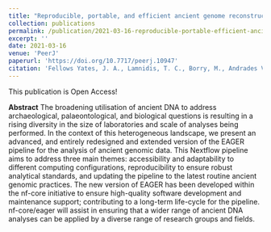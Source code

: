 ```yaml
---
title: "Reproducible, portable, and efficient ancient genome reconstruction with nf-core/eager"
collection: publications
permalink: /publication/2021-03-16-reproducible-portable-efficient-ancient-genome-reconstruction
excerpt: ''
date: 2021-03-16
venue: 'PeerJ'
paperurl: 'https://doi.org/10.7717/peerj.10947'
citation: 'Fellows Yates, J. A., Lamnidis, T. C., Borry, M., Andrades Valtueña, A., Fagernäs, Z., Clayton, S., Garcia, M. U., Neukamm, J., & Peltzer, A. (2021). &quot;Reproducible, portable, and efficient ancient genome reconstruction with nf-core/eager&quot;. In PeerJ 9,e10947. https://doi.org/10.7717/peerj.10947'
---
```


This publication is Open Access!

**Abstract**
The broadening utilisation of ancient DNA to address archaeological, palaeontological, and biological questions is resulting in a rising diversity in the size of laboratories and scale of analyses being performed. In the context of this heterogeneous landscape, we present an advanced, and entirely redesigned and extended version of the EAGER pipeline for the analysis of ancient genomic data. This Nextflow pipeline aims to address three main themes: accessibility and adaptability to different computing configurations, reproducibility to ensure robust analytical standards, and updating the pipeline to the latest routine ancient genomic practices. The new version of EAGER has been developed within the nf-core initiative to ensure high-quality software development and maintenance support; contributing to a long-term life-cycle for the pipeline. nf-core/eager will assist in ensuring that a wider range of ancient DNA analyses can be applied by a diverse range of research groups and fields.
